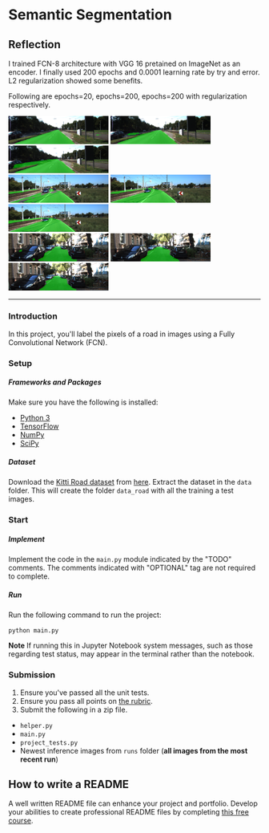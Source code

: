 # Semantic Segmentation
## Reflection
I trained FCN-8 architecture with VGG 16 pretained on ImageNet as an encoder. I finally used 200 epochs and 0.0001 learning rate by try and error. L2 regularization showed some benefits.

Following are epochs=20, epochs=200, epochs=200 with regularization respectively.

<img src=./image/20_4_1.png width=200/>
<img src=./image/200_4_1.png width=200/>
<img src=./image/200_4_R_1.png width=200/>
<br/>

<img src=./image/20_4_2.png width=200/>
<img src=./image/200_4_2.png width=200/>
<img src=./image/200_4_R_2.png width=200/>
<br/>


<img src=./image/20_4_3.png width=200/>
<img src=./image/200_4_3.png width=200/>
<img src=./image/200_4_R_3.png width=200/>


---
### Introduction
In this project, you'll label the pixels of a road in images using a Fully Convolutional Network (FCN).

### Setup
##### Frameworks and Packages
Make sure you have the following is installed:
 - [Python 3](https://www.python.org/)
 - [TensorFlow](https://www.tensorflow.org/)
 - [NumPy](http://www.numpy.org/)
 - [SciPy](https://www.scipy.org/)
##### Dataset
Download the [Kitti Road dataset](http://www.cvlibs.net/datasets/kitti/eval_road.php) from [here](http://www.cvlibs.net/download.php?file=data_road.zip).  Extract the dataset in the `data` folder.  This will create the folder `data_road` with all the training a test images.

### Start
##### Implement
Implement the code in the `main.py` module indicated by the "TODO" comments.
The comments indicated with "OPTIONAL" tag are not required to complete.
##### Run
Run the following command to run the project:
```
python main.py
```
**Note** If running this in Jupyter Notebook system messages, such as those regarding test status, may appear in the terminal rather than the notebook.

### Submission
1. Ensure you've passed all the unit tests.
2. Ensure you pass all points on [the rubric](https://review.udacity.com/#!/rubrics/989/view).
3. Submit the following in a zip file.
 - `helper.py`
 - `main.py`
 - `project_tests.py`
 - Newest inference images from `runs` folder  (**all images from the most recent run**)
 
 ## How to write a README
A well written README file can enhance your project and portfolio.  Develop your abilities to create professional README files by completing [this free course](https://www.udacity.com/course/writing-readmes--ud777).

